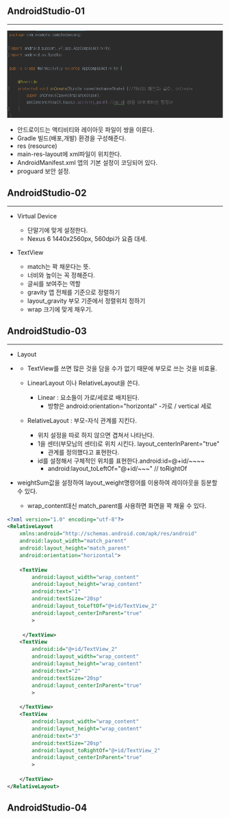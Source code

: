 ## AndroidStudio-01

---

![](/assets/img/AndroidStudio/imgAnd01.png)

- 안드로이드는 액티비티와 레이아웃 파일이 쌍을 이룬다.
- Gradle 빌드(배포,개발) 환경을 구성해준다.
- res (resource)
- main-res-layout에 xml파일이 위치한다.
- AndroidManifest.xml 앱의 기본 설정이 코딩되어 있다.
- proguard 보안 설정.


## AndroidStudio-02

---

- Virtual Device
  - 단말기에 맞게 설정한다.
  - Nexus 6 1440x2560px, 560dpi가 요즘 대세.

- TextView
  - match는 꽉 채운다는 뜻.
  - 너비와 높이는 꼭 정해준다.
  - 글씨를 보여주는 역할
  - gravity 앱 전체를 기준으로 정렬하기
  - layout_gravity 부모 기준에서 정렬위치 정하기
  - wrap 크기에 맞게 채우기.


## AndroidStudio-03

---

- Layout
-
    - TextView를 쓰면 많은 것을 담을 수가 없기 때문에 부모로 쓰는 것을 비효율.

    - LinearLayout 이나 RelativeLayout을 쓴다.
      - Linear : 요소들이 가로/세로로 배치된다.
        - 방향은 android:orientation="horizontal" -가로 / vertical 세로


    - RelativeLayout : 부모-자식 관계를 지킨다.
      - 위치 설정을 따로 하지 않으면 겹쳐서 나타난다.
      - 1을 센터(부모님의 센터)로 위치 시킨다. layout_centerInParent="true"
        - 관계를 정의했다고 표현한다.
      - id를 설정해서 구체적인 위치를 표현한다.android:id=@+id/~~~~
        - android:layout_toLeftOf="@+id/~~~" // toRightOf

- weightSum값을 설정하여 layout_weight명령어를 이용하여 레이아웃을 등분할 수 있다.
  - wrap_content대신 match_parent를 사용하면 화면을 꽉 채울 수 있다.


``` xml
<?xml version="1.0" encoding="utf-8"?>
<RelativeLayout
    xmlns:android="http://schemas.android.com/apk/res/android"
    android:layout_width="match_parent"
    android:layout_height="match_parent"
    android:orientation="horizontal">

    <TextView
        android:layout_width="wrap_content"
        android:layout_height="wrap_content"
        android:text="1"
        android:textSize="20sp"
        android:layout_toLeftOf="@+id/TextView_2"
        android:layout_centerInParent="true"
        >

     </TextView>
    <TextView
        android:id="@+id/TextView_2"
        android:layout_width="wrap_content"
        android:layout_height="wrap_content"
        android:text="2"
        android:textSize="20sp"
        android:layout_centerInParent="true"
        >

    </TextView>
    <TextView
        android:layout_width="wrap_content"
        android:layout_height="wrap_content"
        android:text="3"
        android:textSize="20sp"
        android:layout_toRightOf="@+id/TextView_2"
        android:layout_centerInParent="true"
        >

    </TextView>
</RelativeLayout>
```



## AndroidStudio-04
